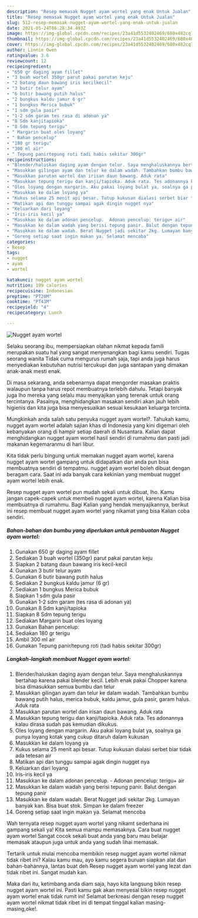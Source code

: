 ```yaml
---
description: "Resep memasak Nugget ayam wortel yang enak Untuk Jualan"
title: "Resep memasak Nugget ayam wortel yang enak Untuk Jualan"
slug: 512-resep-memasak-nugget-ayam-wortel-yang-enak-untuk-jualan
date: 2021-05-24T06:28:34.493Z
image: https://img-global.cpcdn.com/recipes/23a41d5532402469/680x482cq70/nugget-ayam-wortel-foto-resep-utama.jpg
thumbnail: https://img-global.cpcdn.com/recipes/23a41d5532402469/680x482cq70/nugget-ayam-wortel-foto-resep-utama.jpg
cover: https://img-global.cpcdn.com/recipes/23a41d5532402469/680x482cq70/nugget-ayam-wortel-foto-resep-utama.jpg
author: Linnie Owen
ratingvalue: 3.6
reviewcount: 12
recipeingredient:
- "650 gr daging ayam fillet"
- "3 buah wortel 350gr parut pakai parutan keju"
- "2 batang daun bawang iris kecilkecil"
- "3 butir telur ayam"
- "6 butir bawang putih halus"
- "2 bungkus kaldu jamur 6 gr"
- "1 bungkus Merica bubuk"
- "1 sdm gula pasir"
- "1-2 sdm garam tes rasa di adonan ya"
- "8 Sdm kanjitapioka"
- "8 Sdm tepung terigu"
- " Margarin buat oles loyang"
- " Bahan pencelup"
- "180 gr terigu"
- "300 ml air"
- " Tepung panirtepung roti tadi habis sekitar 300gr"
recipeinstructions:
- "Blender/haluskan daging ayam dengan telur. Saya menghaluskannya bertahap karena pakai blender kecil. Lebih enak pakai Chopper karena bisa dimasukkan semua bumbu dan telur"
- "Masukkan gilingan ayam dan telur ke dalam wadah. Tambahkan bumbu bawang putih halus, merica bubuk, kaldu jamur, gula pasir, garam halus. Aduk rata"
- "Masukkan parutan wortel dan irisan daun bawang. Aduk rata"
- "Masukkan tepung terigu dan kanji/tapioka. Aduk rata. Tes adonannya kalau dirasa sudah pas kemudian dikukus."
- "Oles loyang dengan margarin. Aku pakai loyang bulat ya, soalnya ga punya loyang kotak yang cukup ditaruh dalam kukusan"
- "Masukkan ke dalam loyang ya"
- "Kukus selama 25 menit api besar. Tutup kukusan dialasi serbet biar tidak ada tetesan air"
- "Matikan api dan tunggu sampai agak dingin nugget nya"
- "Keluarkan dari loyang"
- "Iris-iris kecil ya"
- "Masukkan ke dalam adonan pencelup.  Adonan pencelup: terigu+ air"
- "Masukkan ke dalam wadah yang berisi tepung panir. Balut dengan tepung panir"
- "Masukkan ke dalam wadah. Berat Nugget jadi sekitar 2kg. Lumayan banyak kan. Bisa buat stok. Simpan ke dalam freezer"
- "Goreng setiap saat ingin makan ya. Selamat mencoba"
categories:
- Resep
tags:
- nugget
- ayam
- wortel

katakunci: nugget ayam wortel 
nutrition: 109 calories
recipecuisine: Indonesian
preptime: "PT20M"
cooktime: "PT43M"
recipeyield: "4"
recipecategory: Lunch

---
```



![Nugget ayam wortel](https://img-global.cpcdn.com/recipes/23a41d5532402469/680x482cq70/nugget-ayam-wortel-foto-resep-utama.jpg)

Selaku seorang ibu, mempersiapkan olahan nikmat kepada famili merupakan suatu hal yang sangat menyenangkan bagi kamu sendiri. Tugas seorang  wanita Tidak cuma mengurus rumah saja, tapi anda juga harus menyediakan kebutuhan nutrisi tercukupi dan juga santapan yang dimakan anak-anak mesti enak.

Di masa  sekarang, anda sebenarnya dapat mengorder masakan praktis walaupun tanpa harus repot membuatnya terlebih dahulu. Tetapi banyak juga lho mereka yang selalu mau menyajikan yang terenak untuk orang tercintanya. Pasalnya, menghidangkan masakan sendiri akan jauh lebih higienis dan kita juga bisa menyesuaikan sesuai kesukaan keluarga tercinta. 



Mungkinkah anda salah satu penyuka nugget ayam wortel?. Tahukah kamu, nugget ayam wortel adalah sajian khas di Indonesia yang kini digemari oleh kebanyakan orang di hampir setiap daerah di Nusantara. Kalian dapat menghidangkan nugget ayam wortel hasil sendiri di rumahmu dan pasti jadi makanan kegemaranmu di hari libur.

Kita tidak perlu bingung untuk memakan nugget ayam wortel, karena nugget ayam wortel gampang untuk didapatkan dan anda pun bisa membuatnya sendiri di tempatmu. nugget ayam wortel boleh dibuat dengan beragam cara. Saat ini ada banyak cara kekinian yang membuat nugget ayam wortel lebih enak.

Resep nugget ayam wortel pun mudah sekali untuk dibuat, lho. Kamu jangan capek-capek untuk membeli nugget ayam wortel, karena Kalian bisa membuatnya di rumahmu. Bagi Kalian yang hendak menyajikannya, berikut ini resep membuat nugget ayam wortel yang nikamat yang bisa Kalian coba sendiri.

<!--inarticleads1-->

##### Bahan-bahan dan bumbu yang diperlukan untuk pembuatan Nugget ayam wortel:

1. Gunakan 650 gr daging ayam fillet
1. Sediakan 3 buah wortel (350gr) parut pakai parutan keju
1. Siapkan 2 batang daun bawang iris kecil-kecil
1. Gunakan 3 butir telur ayam
1. Gunakan 6 butir bawang putih halus
1. Sediakan 2 bungkus kaldu jamur (6 gr)
1. Sediakan 1 bungkus Merica bubuk
1. Siapkan 1 sdm gula pasir
1. Gunakan 1-2 sdm garam (tes rasa di adonan ya)
1. Gunakan 8 Sdm kanji/tapioka
1. Siapkan 8 Sdm tepung terigu
1. Sediakan  Margarin buat oles loyang
1. Gunakan  Bahan pencelup:
1. Sediakan 180 gr terigu
1. Ambil 300 ml air
1. Gunakan  Tepung panir/tepung roti (tadi habis sekitar 300gr)




<!--inarticleads2-->

##### Langkah-langkah membuat Nugget ayam wortel:

1. Blender/haluskan daging ayam dengan telur. Saya menghaluskannya bertahap karena pakai blender kecil. Lebih enak pakai Chopper karena bisa dimasukkan semua bumbu dan telur
1. Masukkan gilingan ayam dan telur ke dalam wadah. Tambahkan bumbu bawang putih halus, merica bubuk, kaldu jamur, gula pasir, garam halus. Aduk rata
1. Masukkan parutan wortel dan irisan daun bawang. Aduk rata
1. Masukkan tepung terigu dan kanji/tapioka. Aduk rata. Tes adonannya kalau dirasa sudah pas kemudian dikukus.
1. Oles loyang dengan margarin. Aku pakai loyang bulat ya, soalnya ga punya loyang kotak yang cukup ditaruh dalam kukusan
1. Masukkan ke dalam loyang ya
1. Kukus selama 25 menit api besar. Tutup kukusan dialasi serbet biar tidak ada tetesan air
1. Matikan api dan tunggu sampai agak dingin nugget nya
1. Keluarkan dari loyang
1. Iris-iris kecil ya
1. Masukkan ke dalam adonan pencelup.  - Adonan pencelup: terigu+ air
1. Masukkan ke dalam wadah yang berisi tepung panir. Balut dengan tepung panir
1. Masukkan ke dalam wadah. Berat Nugget jadi sekitar 2kg. Lumayan banyak kan. Bisa buat stok. Simpan ke dalam freezer
1. Goreng setiap saat ingin makan ya. Selamat mencoba




Wah ternyata resep nugget ayam wortel yang nikamt sederhana ini gampang sekali ya! Kita semua mampu memasaknya. Cara buat nugget ayam wortel Sangat cocok sekali buat anda yang baru mau belajar memasak ataupun juga untuk anda yang sudah lihai memasak.

Tertarik untuk mulai mencoba membikin resep nugget ayam wortel nikmat tidak ribet ini? Kalau kamu mau, ayo kamu segera buruan siapkan alat dan bahan-bahannya, lantas buat deh Resep nugget ayam wortel yang lezat dan tidak ribet ini. Sangat mudah kan. 

Maka dari itu, ketimbang anda diam saja, hayo kita langsung bikin resep nugget ayam wortel ini. Pasti kamu gak akan menyesal bikin resep nugget ayam wortel enak tidak rumit ini! Selamat berkreasi dengan resep nugget ayam wortel nikmat tidak ribet ini di tempat tinggal kalian masing-masing,oke!.

